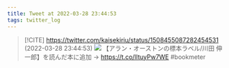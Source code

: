 ```yaml
---
title: Tweet at 2022-03-28 23:44:53
tags: twitter_log
---
```


> [!CITE] https://twitter.com/kaisekiriu/status/1508455087282454531 (2022-03-28 23:44:53)
> ![](https://twitter.com/kaisekiriu/status/1508455087282454531)
> 【アラン・オーストンの標本ラベル/川田 伸一郎】を読んだ本に追加 → https://t.co/lItuyPw7WE #bookmeter

